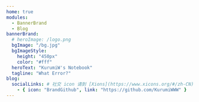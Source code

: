 ```yaml
---
home: true
modules:
  - BannerBrand
  - Blog
bannerBrand:
  # heroImage: /logo.png
  bgImage: "/bg.jpg"
  bgImageStyle:
    height: "450px"
    color: "#fff"
  heroText: "KurumiW's Notebook"
  tagline: "What Error?"
blog:
  socialLinks: # 社交 icon 请到 [Xions](https://www.xicons.org/#/zh-CN) 页面的 tabler 下获取，复制名称即可
    - { icon: "BrandGithub", link: "https://github.com/KurumiWWW" }
---
```


<!-- # 个人笔记

Sir, this way 👉 [KurumiW's Notebook](https://kurumiwww.github.io/Notebook/) 👈

✨ [VuePress](https://github.com/vuejs/vuepress)
<br/>
✨ [vuepress-theme-reco](https://github.com/vuepress-reco/vuepress-theme-reco) -->
